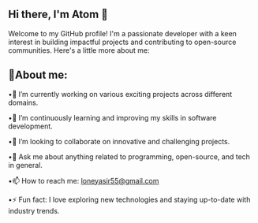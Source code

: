 ## **Hi there, I'm Atom 👋**

Welcome to my GitHub profile! I'm a passionate developer with a keen interest in building impactful projects and contributing to open-source communities. Here's a little more about me:

## 🚀About me:

•🔭 I’m currently working on various exciting projects across different domains.

•🌱 I’m continuously learning and improving my skills in software development.

•👯 I’m looking to collaborate on innovative and challenging projects.

•💬 Ask me about anything related to programming, open-source, and tech in general.

•📫 How to reach me: loneyasir55@gmail.com

•⚡ Fun fact: I love exploring new technologies and staying up-to-date with industry trends.
